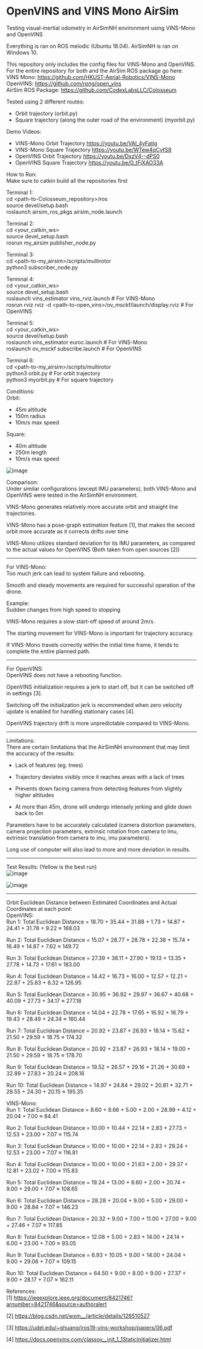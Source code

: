 # OpenVINS and VINS Mono AirSim
 
Testing visual-inertial odometry in AirSimNH environment using VINS-Mono and OpenVINS

Everything is ran on ROS melodic (Ubuntu 18.04). AirSimNH is ran on Windows 10.                                                         

This repository only includes the config files for VINS-Mono and OpenVINS. For the entire repository for both and the AirSim ROS package go here:                                                                                                      
VINS Mono: https://github.com/HKUST-Aerial-Robotics/VINS-Mono                                               
OpenVINS: https://github.com/rpng/open_vins                                                                 
AirSim ROS Package: https://github.com/CodexLabsLLC/Colosseum


Tested using 2 different routes:
- Orbit trajectory (orbit.py)
- Square trajectory (along the outer road of the environment) (myorbit.py)


Demo Videos:
- VINS-Mono Orbit Trajectory
  https://youtu.be/VAl_4yFatig
- VINS-Mono Square Trajectory
  https://youtu.be/WTew4qCyfS8
- OpenVINS Orbit Trajectory
  https://youtu.be/DxzV4--dPS0
- OpenVINS Square Trajectory
  https://youtu.be/0_tFjXAO33A

How to Run:                                                                                               
Make sure to catkin build all the repositories first

Terminal 1:                                                                                                                                                                      
cd <path-to-Colosseum_repository>/ros                                                                                                                                         
source devel/setup.bash                                                                                                                                                          
roslaunch airsim_ros_pkgs airsim_node.launch                                
 
Terminal 2:                                                                                                                                                                      
cd <your_catkin_ws>                                                                                                                                                            
source devel_setup.bash                                                                                                                                                          
rosrun my_airsim publisher_node.py
 
Terminal 3:                                                                                                                                                                       
cd <path-to-my_airsim>/scripts/multirotor                                                                                                                                        
python3 subscriber_node.py

Terminal 4:                                                                                                                                                                      
cd <your_catkin_ws>                                                                                                                                                               
source devel_setup.bash                                                                                                                                                          
roslaunch vins_estimator vins_rviz.launch          # For VINS-Mono                                                                                                               
rosrun rviz rviz -d <path-to-open_vins>/ov_msckf/launch/display.rviz          # For OpenVINS                                 
 
Terminal 5:                                                                                                                                                                      
cd <your_catkin_ws>                                                                                                                                                               
source devel/setup.bash                                                                                                                                                           
roslaunch vins_estimator euroc.launch          # For VINS-Mono                                                                                                                   
roslaunch ov_msckf subscribe.launch          # For OpenVINS
  
Terminal 6:                                                                                                                                                                    
cd <path-to-my_airsim>/scripts/multirotor                                                                                                                                       
python3 orbit.py          # For orbit trajectory                                                                                                                                 
python3 myorbit.py          # For square trajectory
 


Conditions:                                                                                                
Orbit:
- 45m altitude
- 150m radius
- 10m/s max speed

Square:
- 40m altitude
- 250m length
- 10m/s max speed


![image](https://github.com/Nicholaskoh1/OpenVINS-and-VINS-Mono-AIrSim/assets/124341280/8c654d64-3bb8-4d87-a2f2-6c9ba8341834)


Comparison:                                                                                                
Under similar configurations (except IMU parameters), both VINS-Mono and OpenVINS were tested in the AirSimNH environment.                                                  

VINS-Mono generates relatively more accurate orbit and straight line trajectories.

VINS-Mono has a pose-graph estimation feature [1], that makes the second orbit more accurate as it corrects drifts over time

VINS-Mono utilizes standard deviation for its IMU parameters, as compared to the actual values for OpenVINS (Both taken from open sources [2])

---------------------------------------------------------------------------------------------------------------
                                                                                                           

For VINS-Mono:                                                                                            
Too much jerk can lead to system failure and rebooting.

Smooth and steady movements are required for successful operation of the drone.

Example:                                                                                                      
Sudden changes from high speed to stopping

VINS-Mono requires a slow start-off speed of around 2m/s.

The starting movement for VINS-Mono is important for trajectory accuracy.

If VINS-Mono travels correctly within the initial time frame, it tends to complete the entire planned path.

---------------------------------------------------------------------------------------------------------------

For OpenVINS:                                                                                              
OpenVINS does not have a rebooting function.

OpenVINS initialization requires a jerk to start off, but it can be switched off in settings [3].

Switching off the initialization jerk is recommended when zero velocity update is enabled for handling stationary cases [4].

OpenVINS trajectory drift is more unpredictable compared to VINS-Mono.

---------------------------------------------------------------------------------------------------------------

Limitations:                                                                                           
There are certain limitations that the AirSimNH environment that may limit the accuracy of the results:
- Lack of features (eg. trees)
 
- Trajectory deviates visibly once it reaches areas with a lack of trees

- Prevents down facing camera from detecting features from slightly higher altitudes

- At more than 45m, drone will undergo intensely jerking and glide down back to 0m


Parameters have to be accurately calculated (camera distortion parameters, camera projection parameters, extrinsic rotation from camera to imu, extrinsic translation from camera to imu, imu parameters). 

Long use of computer will also lead to more and more deviation in results.

---------------------------------------------------------------------------------------------------------------

Test Results: (Yellow is the best run)                                                                                             
![image](https://github.com/Nicholaskoh1/OpenVINS-and-VINS-Mono-AIrSim/assets/124341280/450a3e58-03f1-4f7b-bcd8-35cb74ee2d62)

![image](https://github.com/Nicholaskoh1/OpenVINS-and-VINS-Mono-AIrSim/assets/124341280/8e9878d6-ca19-40e1-8884-e789e6ba5e64)

---------------------------------------------------------------------------------------------------------------

Orbit Euclidean Distance between Estimated Coordinates and Actual Coordinates at each point:          
OpenVINS:                                                                                                  
Run 1: Total Euclidean Distance = 18.70 + 35.44 + 31.88 + 1.73 + 14.87 + 24.41 + 31.78 + 9.22 ≈ 168.03

Run 2: Total Euclidean Distance = 15.07 + 28.77 + 28.78 + 22.38 + 15.74 + 16.49 + 14.87 + 7.62 ≈ 149.72

Run 3: Total Euclidean Distance = 27.39 + 36.11 + 27.90 + 19.13 + 13.35 + 27.78 + 14.73 + 17.61 ≈ 183.00

Run 4: Total Euclidean Distance = 14.42 + 16.73 + 16.00 + 12.57 + 12.21 + 22.87 + 25.83 + 6.32 ≈ 126.95

Run 5: Total Euclidean Distance = 30.95 + 36.92 + 29.97 + 36.67 + 40.68 + 40.09 + 27.73 + 34.17 ≈ 277.18

Run 6: Total Euclidean Distance = 14.04 + 22.78 + 17.65 + 16.92 + 16.79 + 19.43 + 28.49 + 24.34 ≈ 160.44

Run 7: Total Euclidean Distance = 20.92 + 23.87 + 26.93 + 18.14 + 15.62 + 21.50 + 29.59 + 18.75 ≈ 174.32

Run 8: Total Euclidean Distance = 20.92 + 23.87 + 26.93 + 18.14 + 19.00 + 21.50 + 29.59 + 18.75 ≈ 178.70

Run 9: Total Euclidean Distance = 19.52 + 26.57 + 29.16 + 21.26 + 30.69 + 32.89 + 27.83 + 20.24 ≈ 208.16

Run 10: Total Euclidean Distance = 14.97 + 24.84 + 29.02 + 20.81 + 32.71 + 28.55 + 24.30 + 20.15 ≈ 195.35


VINS-Mono:                                                                                                    
Run 1: Total Euclidean Distance = 8.60 + 8.66 + 5.00 + 2.00 + 28.99 + 4.12 + 20.04 + 7.00 ≈ 84.41

Run 2: Total Euclidean Distance = 10.00 + 10.44 + 22.14 + 2.83 + 27.73 + 12.53 + 23.00 + 7.07 ≈ 115.74

Run 3: Total Euclidean Distance = 10.00 + 10.00 + 22.14 + 2.83 + 29.24 + 12.53 + 23.00 + 7.07 ≈ 116.81

Run 4: Total Euclidean Distance = 10.00 + 10.00 + 21.63 + 2.00 + 29.37 + 12.81 + 23.02 + 7.00 ≈ 115.83

Run 5: Total Euclidean Distance = 19.24 + 13.00 + 8.60 + 2.00 + 20.74 + 9.00 + 29.00 + 7.07 ≈ 108.65

Run 6: Total Euclidean Distance = 28.28 + 20.04 + 9.00 + 5.00 + 29.00 + 9.00 + 28.84 + 7.07 ≈ 146.23

Run 7: Total Euclidean Distance = 20.32 + 9.00 + 7.00 + 11.00 + 27.00 + 9.00 + 27.46 + 7.07 ≈ 117.85

Run 8: Total Euclidean Distance = 12.08 + 5.00 + 2.83 + 14.00 + 24.14 + 6.00 + 23.00 + 7.00 ≈ 93.05

Run 9: Total Euclidean Distance = 6.93 + 10.05 + 9.00 + 14.00 + 24.04 + 9.00 + 29.06 + 7.07 ≈ 109.15

Run 10: Total Euclidean Distance = 64.50 + 9.00 + 8.00 + 9.00 + 27.37 + 9.00 + 28.17 + 7.07 ≈ 162.11


References:                                                                                           
[1] https://ieeexplore.ieee.org/document/8421746?arnumber=8421746&source=authoralert                          

[2] https://blog.csdn.net/wxm__/article/details/126510527 

[3] https://udel.edu/~ghuang/iros19-vins-workshop/papers/06.pdf

[4] https://docs.openvins.com/classov__init_1_1StaticInitializer.html 


